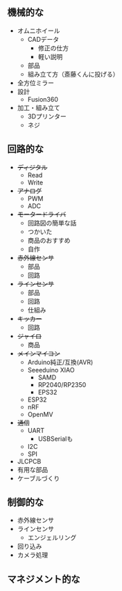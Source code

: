 ## 機械的な
- オムニホイール
	- CADデータ
		- 修正の仕方
		- 軽い説明
	- 部品
	- 組み立て方（斎藤くんに投げる）
- 全方位ミラー
- 設計
	- Fusion360
- 加工・組み立て
	- 3Dプリンター
	- ネジ

## 回路的な
- ~~ディジタル~~
	- Read
	- Write
- ~~アナログ~~
	- PWM
	- ADC
- ~~モータードライバ~~
	- 回路図の簡単な話
	- つかいた
	- 商品のおすすめ
	- 自作
- ~~赤外線センサ~~
	- 部品
	- 回路
- ~~ラインセンサ~~
	- 部品
	- 回路
	- 仕組み
- ~~キッカー~~
	- 回路
- ~~ジャイロ~~
	- 商品
- ~~メインマイコン~~
	- Arduino純正/互換(AVR)
	- Seeeduino XIAO
		- SAMD
		- RP2040/RP2350
		- EPS32
	- ESP32
	- nRF
	- OpenMV
- ~~通信~~
	- UART
		- USBSerialも
	- I2C
	- SPI
- JLCPCB
- 有用な部品
- ケーブルづくり

## 制御的な
- 赤外線センサ
- ラインセンサ
	- エンジェルリング
- 回り込み
- カメラ処理

## マネジメント的な

